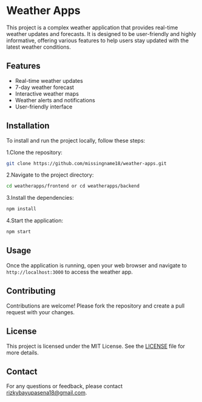 # Weather Apps

This project is a complex weather application that provides real-time weather updates and forecasts. It is designed to be user-friendly and highly informative, offering various features to help users stay updated with the latest weather conditions.

## Features

- Real-time weather updates
- 7-day weather forecast
- Interactive weather maps
- Weather alerts and notifications
- User-friendly interface

## Installation

To install and run the project locally, follow these steps:

1.Clone the repository:

  ```bash
  git clone https://github.com/missingname18/weather-apps.git
  ```

2.Navigate to the project directory:

  ```bash
  cd weatherapps/frontend or cd weatherapps/backend
  ```

3.Install the dependencies:

  ```bash
  npm install
  ```

4.Start the application:

  ```bash
  npm start
  ```

## Usage

Once the application is running, open your web browser and navigate to `http://localhost:3000` to access the weather app.

## Contributing

Contributions are welcome! Please fork the repository and create a pull request with your changes.

## License

This project is licensed under the MIT License. See the [LICENSE](LICENSE) file for more details.

## Contact

For any questions or feedback, please contact [rizkybayupasena18@gmail.com](mailto:yourname@example.com).
